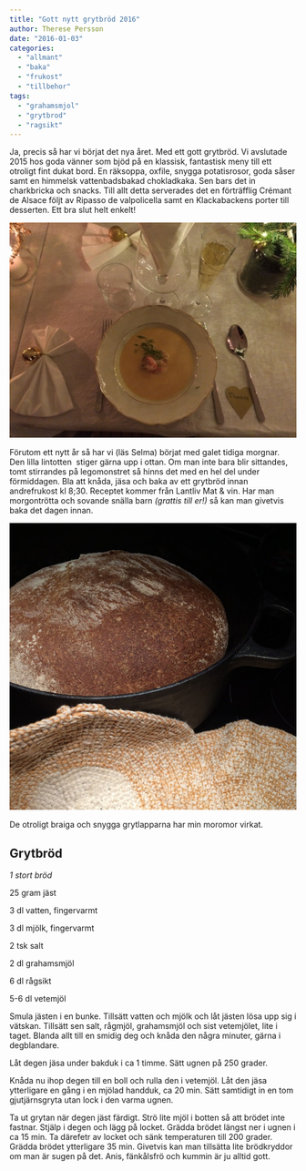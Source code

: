 ```yaml
---
title: "Gott nytt grytbröd 2016"
author: Therese Persson
date: "2016-01-03"
categories:
  - "allmant"
  - "baka"
  - "frukost"
  - "tillbehor"
tags:
  - "grahamsmjol"
  - "grytbrod"
  - "ragsikt"
---
```


Ja, precis så har vi börjat det nya året. Med ett gott grytbröd. Vi avslutade 2015 hos goda vänner som bjöd på en klassisk, fantastisk meny till ett otroligt fint dukat bord. En räksoppa, oxfile, snygga potatisrosor, goda såser samt en himmelsk vattenbadsbakad chokladkaka. Sen bars det in charkbricka och snacks. Till allt detta serverades det en förträfflig Crémant de Alsace följt av Ripasso de valpolicella samt en Klackabackens porter till desserten. Ett bra slut helt enkelt!

![IMG_0435](/static/img/IMG_0435-1020x765.jpg)

Förutom ett nytt år så har vi (läs Selma) börjat med galet tidiga morgnar. Den lilla lintotten  stiger gärna upp i ottan. Om man inte bara blir sittandes, tomt stirrandes på legomonstret så hinns det med en hel del under förmiddagen. Bla att knåda, jäsa och baka av ett grytbröd innan andrefrukost kl 8;30. Receptet kommer från Lantliv Mat & vin. Har man morgontrötta och sovande snälla barn _(grattis till er!)_ så kan man givetvis baka det dagen innan.

![IMG_0456](/static/img/IMG_0456-768x768.jpg)

De otroligt braiga och snygga grytlapparna har min moromor virkat.

## Grytbröd

_1 stort bröd_

25 gram jäst

3 dl vatten, fingervarmt

3 dl mjölk, fingervarmt

2 tsk salt

2 dl grahamsmjöl

6 dl rågsikt

5-6 dl vetemjöl

Smula jästen i en bunke. Tillsätt vatten och mjölk och låt jästen lösa upp sig i vätskan. Tillsätt sen salt, rågmjöl, grahamsmjöl och sist vetemjölet, lite i taget. Blanda allt till en smidig deg och knåda den några minuter, gärna i degblandare.

Låt degen jäsa under bakduk i ca 1 timme. Sätt ugnen på 250 grader.

Knåda nu ihop degen till en boll och rulla den i vetemjöl. Låt den jäsa ytterligare en gång i en mjölad handduk, ca 20 min. Sätt samtidigt in en tom gjutjärnsgryta utan lock i den varma ugnen.

Ta ut grytan när degen jäst färdigt. Strö lite mjöl i botten så att brödet inte fastnar. Stjälp i degen och lägg på locket. Grädda brödet längst ner i ugnen i ca 15 min. Ta därefetr av locket och sänk temperaturen till 200 grader. Grädda brödet ytterligare 35 min. Givetvis kan man tillsätta lite brödkryddor om man är sugen på det. Anis, fänkålsfrö och kummin är ju alltid gott.
